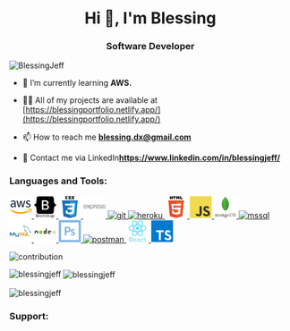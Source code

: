 <h1 align="center">Hi 👋, I'm Blessing</h1>
<h3 align="center">Software Developer</h3>

<p align="left"> <img src="https://komarev.com/ghpvc/?username=BlessingJeff&label=Profile%20views&color=blueviolet" alt="BlessingJeff" /> </p>

- 🌱 I’m currently learning **AWS.**

- 👨‍💻 All of my projects are available at [https://blessingportfolio.netlify.app/](https://blessingportfolio.netlify.app/)

- 📫 How to reach me **blessing.dx@gmail.com**

- 💬 Contact me via LinkedIn**https://www.linkedin.com/in/blessingjeff/**

<h3 align="left">Languages and Tools:</h3>
<p align="left"> <a href="https://aws.amazon.com" target="_blank" rel="noreferrer"> <img src="https://raw.githubusercontent.com/devicons/devicon/master/icons/amazonwebservices/amazonwebservices-original-wordmark.svg" alt="aws" width="40" height="40"/> </a> <a href="https://getbootstrap.com" target="_blank" rel="noreferrer"> <img src="https://raw.githubusercontent.com/devicons/devicon/master/icons/bootstrap/bootstrap-plain-wordmark.svg" alt="bootstrap" width="40" height="40"/> </a> <a href="https://www.w3schools.com/css/" target="_blank" rel="noreferrer"> <img src="https://raw.githubusercontent.com/devicons/devicon/master/icons/css3/css3-original-wordmark.svg" alt="css3" width="40" height="40"/> </a> <a href="https://expressjs.com" target="_blank" rel="noreferrer"> <img src="https://raw.githubusercontent.com/devicons/devicon/master/icons/express/express-original-wordmark.svg" alt="express" width="40" height="40"/> </a> <a href="https://git-scm.com/" target="_blank" rel="noreferrer"> <img src="https://www.vectorlogo.zone/logos/git-scm/git-scm-icon.svg" alt="git" width="40" height="40"/> </a> <a href="https://heroku.com" target="_blank" rel="noreferrer"> <img src="https://www.vectorlogo.zone/logos/heroku/heroku-icon.svg" alt="heroku" width="40" height="40"/> </a> <a href="https://www.w3.org/html/" target="_blank" rel="noreferrer"> <img src="https://raw.githubusercontent.com/devicons/devicon/master/icons/html5/html5-original-wordmark.svg" alt="html5" width="40" height="40"/> </a> <a href="https://developer.mozilla.org/en-US/docs/Web/JavaScript" target="_blank" rel="noreferrer"> <img src="https://raw.githubusercontent.com/devicons/devicon/master/icons/javascript/javascript-original.svg" alt="javascript" width="40" height="40"/> </a> <a href="https://www.mongodb.com/" target="_blank" rel="noreferrer"> <img src="https://raw.githubusercontent.com/devicons/devicon/master/icons/mongodb/mongodb-original-wordmark.svg" alt="mongodb" width="40" height="40"/> </a> <a href="https://www.microsoft.com/en-us/sql-server" target="_blank" rel="noreferrer"> <img src="https://www.svgrepo.com/show/303229/microsoft-sql-server-logo.svg" alt="mssql" width="40" height="40"/> </a> <a href="https://www.mysql.com/" target="_blank" rel="noreferrer"> <img src="https://raw.githubusercontent.com/devicons/devicon/master/icons/mysql/mysql-original-wordmark.svg" alt="mysql" width="40" height="40"/> </a> <a href="https://nodejs.org" target="_blank" rel="noreferrer"> <img src="https://raw.githubusercontent.com/devicons/devicon/master/icons/nodejs/nodejs-original-wordmark.svg" alt="nodejs" width="40" height="40"/> </a> <a href="https://www.photoshop.com/en" target="_blank" rel="noreferrer"> <img src="https://raw.githubusercontent.com/devicons/devicon/master/icons/photoshop/photoshop-line.svg" alt="photoshop" width="40" height="40"/> </a> <a href="https://postman.com" target="_blank" rel="noreferrer"> <img src="https://www.vectorlogo.zone/logos/getpostman/getpostman-icon.svg" alt="postman" width="40" height="40"/> </a> <a href="https://reactjs.org/" target="_blank" rel="noreferrer"> <img src="https://raw.githubusercontent.com/devicons/devicon/master/icons/react/react-original-wordmark.svg" alt="react" width="40" height="40"/> </a> <a href="https://www.typescriptlang.org/" target="_blank" rel="noreferrer"> <img src="https://raw.githubusercontent.com/devicons/devicon/master/icons/typescript/typescript-original.svg" alt="typescript" width="40" height="40"/> </a> </p>

<img alt="contribution" src="https://github.com/ragavkumarv/ragavkumarv/blob/output/github-contribution-grid-snake.svg" />

<p><img align="left" src="https://github-readme-stats.vercel.app/api/top-langs?username=blessingjeff&show_icons=true&theme=highcontrast&locale=en&layout=compact" alt="blessingjeff" /></p>

<p>&nbsp;<img align="center" src="https://github-readme-stats.vercel.app/api?username=blessingjeff&show_icons=true&theme=radical&locale=en" alt="blessingjeff" /></p>

<p><img align="center" src="https://github-readme-streak-stats.herokuapp.com/?user=blessingjeff&theme=dark" alt="blessingjeff" /></p>

<h3 align="left">Support:</h3>
<!-- <p><a href="https://www.buymeacoffee.com/blessingjeff"> <img align="left" src="https://cdn.buymeacoffee.com/buttons/v2/default-yellow.png" height="50" width="210" alt="blessingjeff" /></a></p><br><br> -->
